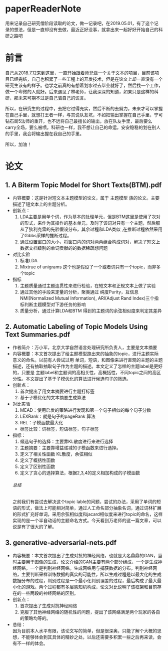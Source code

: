 # paperReaderNote
用来记录自己研究僧阶段读取的论文，做一记录吧，在2019.05.01，有了这个记录的想法，但是一直却没有去做，最近正好没事，就拿出来一起好好开始自己的科研之路吧
# 前言
自己从2018.7.12来到这里，一直开始跟着师兄做一个关于文本的项目，目前该项目已经完结，自己也积累了一些工程上的开发技术，但是在论文上却一直没有一个研究生该有的样子。也学之前真的有想着划水过去毕业就好了，然后找一个工作，做一个卑微的人就好。后来遇见了林老师，让我深深的知道，如果只是这样的科研，那未来可期不过是自己骗自己的谎言。

所以，在研究生的过程中，去把它过得充实，然后不断的去努力，未来才可以掌握在自己手里，就想打王者一样，与其说队友坑，不如把输出掌握在自己手里，宁可钻石局5法师的重开，也不远将自己最擅长的输出，放在队友手里，最后要么carry全场，要么被喷。科研也一样，我不想让自己的命运，安安稳稳的划在别人的手里，我会将输出握在我自己的手里。

所以，加油！

# 论文
## 1. A Biterm Topic Model for Short Texts(BTM).pdf
   - 内容概要：这是针对短文本主题模型的论文，属于 主题模型  族的论文。主要描述了短文本上的主题分析。 
   - 创新点：  
       1. LDA主要是用单个词，作为基本的处理单元，但是BTM这里是使用了次对的形式，来作为其操作的基本单元，及时了该词对只有一个主题，然后服从了狄利克雷的先验假设分布，其余过程和LDA类似 ,在推断过程依然采用了Gibbs采样的推断过程。
       2. 通过设置窗口的大小，将窗口内的词对两两组合构成词对，解决了短文上数据文档级别的单词贡献的的数据稀疏想问题  
   - 对比实验
       1. 标准LDA  
       2. Mixtrue of unigrams 这个也是假设了一个或者词只有一个topic，而非多个topic
   - 指标
       1. 主题质量通过主题连贯性来进行检验，在短文本和正规文本上做了实验
       2. 通过其他的手段来定量的分析，聚类通过 纯度Purity，互信息NMI(Normalized Mutual Information), ARI(Adjust Rand Index)三个指标判断主题模型对下游任务的影响
       3. 质量分析，通过计算LDA和BTM 得到的主题词的余弦相似度来判定其差异
## 2. Automatic Labeling of Topic Models Using Text Summaries.pdf
   - 作者简介：万小军，北京大学自然语言处理研究所负责人，主要是文本摘要
   - 内容概要：本文首次提出了给主题模型跑出来的抽象的topic，进行主题实际意义的命名。以前有人尝试过用 单词，短语，和图像来进行直观的主题的主题描述，还有抽取抽取句子作为主题的描述。本文定义了怎样的主题label是更好的，只要是 主题label和主题词的高相关性，高概括性，不同topic之间的高区分性。本文提出了基于子模优化的算法进行候选句子的筛选。
   - 创新点： 
       1. 首次提出了用文本摘要进行主题打标签
       2. 基于子模优化的文本摘要生成算法
   - 对比实验
       1. MEAD：使用启发的策略进行发现和第一个句子相似的每个句子分数
       2. LEXRank：就是句子的pageRank 算法
       3. REL：子模函数最大化
      - 标签比较：词标签，短语标签，句子标签
   - 指标：
       1. 候选句子的选择：主要靠KL散度进行来进行选择
       2. 主题摘要：主要靠增益递减的子模函数来进行选择。
       3. 定义了相关性函数 KL散度，余弦相似
       4. 定义了概括性函数
       5. 定义了区别性函数
       6. 定义了贪心的选择算法，根据2,3,4的定义相加构成的子模函数
      ###### 总结
      之前我们有尝试去解决这个topic lable的问题，尝试的办法，采用了单词的短语的形式，做法上可能相对简单，通过人工命名部分抽象名词，通过词林扩展的形式扩充好单词，采用余弦相似度和jacard相似度来进行topic的命名，这样实现的是一个半自动话的主题命名方式。今天看到万老师的这一篇文章，可以说是有了很大的了解。
## 3. generative-adversarial-nets.pdf
- 内容概要：本文首次提出了生成对抗的神经网络，也就是大名鼎鼎的GAN，当时主要用于图像的生成，论文介绍的GAN主要有两个部分组成，一个是生成神经网络，一个是判别神经网络。生成网络用与捕获数据的分布，判别神经网络，主要判断采样训练数据的真实的可能性，所以生成过程是以最大化的生成数据分布的过程，判别过程是一个最小化判别误差的过程，最后构成了最大最小化的游戏。两个过程都有多层感知机构成，论文对比说明了该框架和目前存在的一些两段的神经网络的区别。
- 创新点：  
   1. 首次提出了生成对抗神经网络
   2. 克服了其他神经网络的随机性的问题，提出了该网络满足两个玩家的各自的策略均等的。
- 总结：  
   因为目前本人水平有限，该论文写的简单，但是很深奥，只能了解个大概的思想，不能够体会到其具体的精妙之处，以后还需要多积累一些之后再来读，会有不一样的体会。
